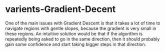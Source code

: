 # varients-Gradient-Decent
One of the main issues with Gradient Descent is that it takes a lot of time to navigate regions with gentle slopes, because the gradient is very small in these regions. An intuitive solution would be that if the algorithm is repeatedly being asked to go in the same direction, then it should probably gain some confidence and start taking bigger steps in that direction.
